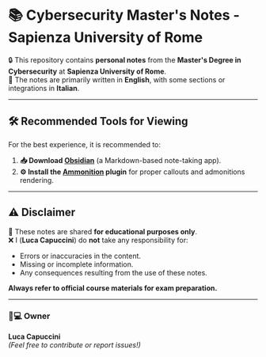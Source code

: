 # 📚 Cybersecurity Master's Notes - Sapienza University of Rome  

🔒 This repository contains **personal notes** from the **Master's Degree in Cybersecurity** at **Sapienza University of Rome**.  
📝 The notes are primarily written in **English**, with some sections or integrations in **Italian**.  

---

## 🛠️ Recommended Tools for Viewing  

For the best experience, it is recommended to:  
1. **📥 Download [Obsidian](https://obsidian.md/)** (a Markdown-based note-taking app).  
2. **⚙️ Install the [Ammonition](https://github.com/valentine195/obsidian-ammonition) plugin** for proper callouts and admonitions rendering.  

---

## ⚠️ Disclaimer  

🚧 These notes are shared **for educational purposes only**.  
❌ I (**Luca Capuccini**) do **not** take any responsibility for:  
- Errors or inaccuracies in the content.  
- Missing or incomplete information.  
- Any consequences resulting from the use of these notes.  

**Always refer to official course materials for exam preparation.**  

---

### 👨💻 Owner  
**Luca Capuccini**  
*(Feel free to contribute or report issues!)*  

